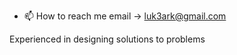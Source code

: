 - 📫 How to reach me email -> luk3ark@gmail.com

Experienced in designing solutions to problems
<!---
LUK3ARK/LUK3ARK is a ✨ special ✨ repository because its `README.md` (this file) appears on your GitHub profile.
You can click the Preview link to take a look at your changes.
--->
